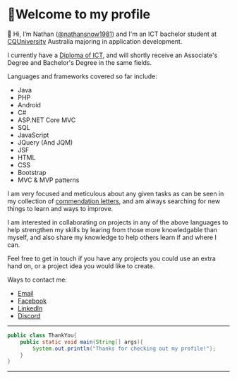 # 📢Welcome to my profile

👋 Hi, I’m Nathan ([@nathansnow1981](https://github.com/nathansnow1981)) and I'm an ICT bachelor student at [CQUniversity](https://www.cqu.edu.au/ "Visit CQU") Australia majoring in application development.

I currently have a [Diploma of ICT](documents/DiplomaICT.pdf "View Nathan's Diploma"), and will shortly receive an Associate's Degree and Bachelor's Degree in the same fields.

Languages and frameworks covered so far include:
- Java
- PHP
- Android
- C#
- ASP.NET Core MVC
- SQL
- JavaScript
- JQuery (And JQM)
- JSF
- HTML
- CSS
- Bootstrap
- MVC & MVP patterns 

I am very focused and meticulous about any given tasks as can be seen in my collection of [commendation letters](documents/commendation_letters/ "View Commendation Letters"), and am always searching for new things to learn and ways to improve.

I am interested in collaborating on projects in any of the above languages to help strengthen my skills by learing from those more knowledgable than myself, and also share my knowledge to help others learn if and where I can.

Feel free to get in touch if you have any projects you could use an extra hand on, or a project idea you would like to create.

Ways to contact me:
- [Email](mailto:nathan.snow@cqumail.com?subject=GitHub%20Collaboration "Email Nathan")
- [Facebook](https://www.facebook.com/nathan.snow.399 "Find me on Facebook")
- [LinkedIn](https://www.linkedin.com/in/nathan-snow-040244123/ "Connect on LinkedIn")
- [Discord](https://discordapp.com/users/821987974690373662 "Connect with Ɲ∆†ę")
___
```java
public class ThankYou{
    public static void main(String[] args){
        System.out.println("Thanks for checking out my profile!");
    }
}
```
___

